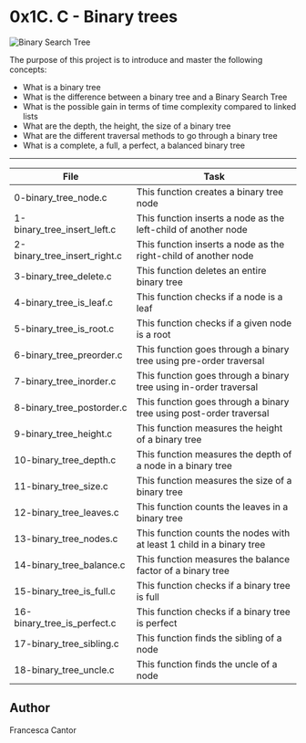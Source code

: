 # 0x1C. C - Binary trees

![Binary Search Tree](https://mir-s3-cdn-cf.behance.net/project_modules/fs/0a4d0c53171193.592b186f94827.png)

The purpose of this project is to introduce and master the following concepts:
- What is a binary tree
- What is the difference between a binary tree and a Binary Search Tree
- What is the possible gain in terms of time complexity compared to linked lists
- What are the depth, the height, the size of a binary tree
- What are the different traversal methods to go through a binary tree
- What is a complete, a full, a perfect, a balanced binary tree

---
File | Task
---|---
0-binary_tree_node.c | This function creates a binary tree node
1-binary_tree_insert_left.c | This function inserts a node as the left-child of another node
2-binary_tree_insert_right.c | This function inserts a node as the right-child of another node
3-binary_tree_delete.c | This function deletes an entire binary tree
4-binary_tree_is_leaf.c | This function checks if a node is a leaf
5-binary_tree_is_root.c | This function checks if a given node is a root
6-binary_tree_preorder.c | This function goes through a binary tree using pre-order traversal
7-binary_tree_inorder.c | This function goes through a binary tree using in-order traversal
8-binary_tree_postorder.c | This function goes through a binary tree using post-order traversal
9-binary_tree_height.c | This function measures the height of a binary tree
10-binary_tree_depth.c | This function measures the depth of a node in a binary tree
11-binary_tree_size.c | This function measures the size of a binary tree
12-binary_tree_leaves.c | This function counts the leaves in a binary tree
13-binary_tree_nodes.c | This function counts the nodes with at least 1 child in a binary tree
14-binary_tree_balance.c | This function measures the balance factor of a binary tree
15-binary_tree_is_full.c | This function checks if a binary tree is full
16-binary_tree_is_perfect.c | This function checks if a binary tree is perfect
17-binary_tree_sibling.c | This function finds the sibling of a node
18-binary_tree_uncle.c | This function finds the uncle of a node

## Author
Francesca Cantor